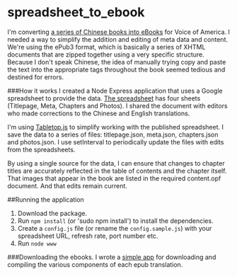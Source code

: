 # spreadsheet_to_ebook
I'm converting [a series of Chinese books into eBooks](https://github.com/gigifrias/Chinese-Ebooks) for Voice of America. I needed a way to simplify the addition and editing of meta data and content. We're using the ePub3 format, which is basically a series of XHTML documents that are zipped together using a very specific structure. Because I don't speak Chinese, the idea of manually trying copy and paste the text into the appropriate tags throughout the book seemed tedious and destined for errors.

###How it works
I created a Node Express application that uses a Google spreadsheet to provide the data. [The spreadsheet](https://docs.google.com/spreadsheets/d/1dXbUkXlGb8GyVMdKpuJB__82MAI6-VWqhzcvq2A3rYY/pubhtml) has four sheets (Titlepage, Meta, Chapters and Photos). I shared the document with editors who made corrections to the Chinese and English translations.

I'm using [Tabletop.js](https://github.com/jsoma/tabletop) to simplify working with the published spreadsheet. I save the data to a series of files: titlepage.json, meta.json, chapters.json and photos.json. I use setInterval to periodically update the files with edits from the spreadsheets.

By using a single source for the data, I can ensure that changes to chapter titles are accurately reflected in the table of contents and the chapter itself. That images that appear in the book are listed in the required content.opf document. And that edits remain current.

##Running the application
1. Download the package. 
2. Run ```npm install``` (or 'sudo npm install') to install the dependencies.
3. Create a ```config.js``` file (or rename the ```config.sample.js```) with your spreadsheet URL, refresh rate, port number etc.
4. Run ```node www```

###Downloading the ebooks.
I wrote a [simple app](https://github.com/bbgvisualjournalist/download_chinese_ebooks) for downloading and compiling the various components of each epub translation.
